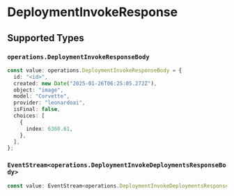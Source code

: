 # DeploymentInvokeResponse


## Supported Types

### `operations.DeploymentInvokeResponseBody`

```typescript
const value: operations.DeploymentInvokeResponseBody = {
  id: "<id>",
  created: new Date("2025-01-26T06:25:05.272Z"),
  object: "image",
  model: "Corvette",
  provider: "leonardoai",
  isFinal: false,
  choices: [
    {
      index: 6360.61,
    },
  ],
};
```

### `EventStream<operations.DeploymentInvokeDeploymentsResponseBody>`

```typescript
const value: EventStream<operations.DeploymentInvokeDeploymentsResponseBody> = ;
```

